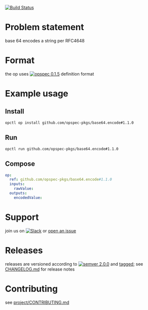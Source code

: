 [![Build Status](https://travis-ci.org/opspec-pkgs/base64.encode.svg?branch=master)](https://travis-ci.org/opspec-pkgs/base64.encode)

# Problem statement

base 64 encodes a string per RFC4648

# Format

the op uses [![opspec 0.1.5](https://img.shields.io/badge/opspec-0.1.5-brightgreen.svg?colorA=6b6b6b&colorB=fc16be)](https://opspec.io/0.1.5) definition format

# Example usage

## Install

```shell
opctl op install github.com/opspec-pkgs/base64.encode#1.1.0
```

## Run

```
opctl run github.com/opspec-pkgs/base64.encode#1.1.0
```

## Compose

```yaml
op:
  ref: github.com/opspec-pkgs/base64.encode#1.1.0
  inputs:
    rawValue:
  outputs:
    encodedValue:
```

# Support

join us on
[![Slack](https://opctl-slackin.herokuapp.com/badge.svg)](https://opctl-slackin.herokuapp.com/)
or
[open an issue](https://github.com/opspec-pkgs/base64.encode/issues)

# Releases

releases are versioned according to
[![semver 2.0.0](https://img.shields.io/badge/semver-2.0.0-brightgreen.svg)](http://semver.org/spec/v2.0.0.html)
and [tagged](https://git-scm.com/book/en/v2/Git-Basics-Tagging); see
[CHANGELOG.md](CHANGELOG.md) for release notes

# Contributing

see
[project/CONTRIBUTING.md](https://github.com/opspec-pkgs/project/blob/master/CONTRIBUTING.md)
